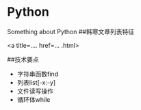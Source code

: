 # Python
Something about Python
##韩寒文章列表特征

<a title=.... href=...  .html>

##技术要点

* 字符串函数find
* 列表list[-x:-y]
* 文件读写操作
* 循环体while


##
